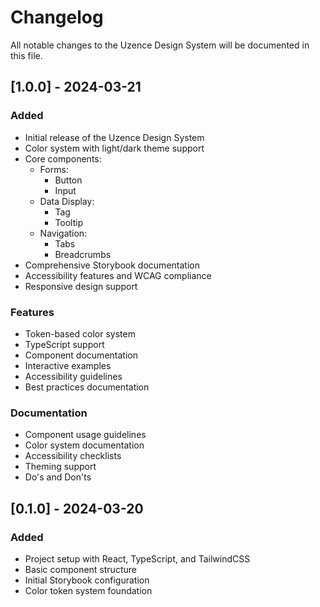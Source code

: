 # Changelog

All notable changes to the Uzence Design System will be documented in this file.

## [1.0.0] - 2024-03-21

### Added
- Initial release of the Uzence Design System
- Color system with light/dark theme support
- Core components:
  - Forms:
    - Button
    - Input
  - Data Display:
    - Tag
    - Tooltip
  - Navigation:
    - Tabs
    - Breadcrumbs
- Comprehensive Storybook documentation
- Accessibility features and WCAG compliance
- Responsive design support

### Features
- Token-based color system
- TypeScript support
- Component documentation
- Interactive examples
- Accessibility guidelines
- Best practices documentation

### Documentation
- Component usage guidelines
- Color system documentation
- Accessibility checklists
- Theming support
- Do's and Don'ts

## [0.1.0] - 2024-03-20

### Added
- Project setup with React, TypeScript, and TailwindCSS
- Basic component structure
- Initial Storybook configuration
- Color token system foundation 